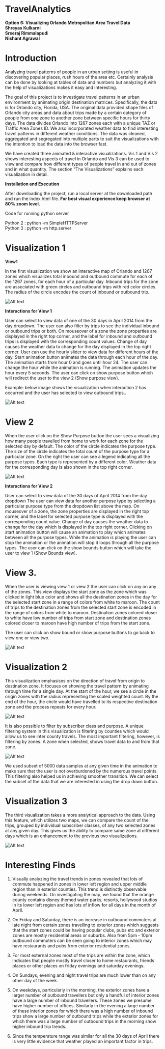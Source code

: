 # TravelAnalytics

**Option 6: Visualizing Orlando Metropolitan Area Travel Data** <br/>
**Shreyas Kulkarni** <br/>
**Sreeraj Rimmalapudi** <br/>
**Nishant Agrawal** <br/>

# Introduction

Analyzing travel patterns of people in an urban setting is useful in discovering popular places, rush hours of the area etc. Certainly analysis can be done by looking at tables of data and numbers but analyzing it with the help of visualizations makes it easy and interesting.<br/>

The goal of this project is to investigate travel patterns in an urban environment by animating origin destination matrices. Specifically, the data is for Orlando city, Florida, USA.  The original data provided shape files of Orlando city areas and data about trips made by a certain category of people from one zone to another zone between specific hours for thirty days. The data divides Orlando into 1267 zones each with a unique TAZ or Traffic Area Zones ID. We also incorporated weather data to find interesting travel patterns in different weather conditions. The data was cleaned, aggregated and segregated into multiple parts to suit the visualizations with the intention to load the data into the browser fast. <br/>
  
We have created three animated & interactive visualizations. Vis 1 and Vis 2 shows interesting aspects of travel in Orlando and Vis 3 can be used to view and compare how different types of people travel in and out of zones and in what quantity. The section “The Visualizations” explains each visualization in detail.<br/>

**Installation and Execution**

After downloading the project, run a local server at the downloaded path and run the index.html file.
**For best visual experience keep browser at 80% zoom level.**

Code for running python server <br/>

Python 2 : python -m SimpleHTTPServer <port number> <br/>
Python 3 : python -m http.server <port number> <br/>


# Visualization 1

**View1**

In the first visualization we show an interactive map of Orlando and 1267 zones which visualizes total inbound and outbound commute for each of the 1267 zones, for each hour of a particular day. Inbound trips for the zone are associated with green circles and outbound trips  with red color circles. The radius of the circle encodes the count of inbound or outbound trip.  

![Alt text](images/fig1.png?raw=true "Title")

**Interactions for View 1**

User can select to view data of one of the 30 days in April 2014 from the day dropdown. 
The user can also filter by trips to see the individual inbound or outbound trips or both.
On mouseover of a zone the zone properties are displayed in the right top corner, and the label for inbound and outbound trips is displayed with the corresponding count values.
Change of day causes the weather data to change for the day displayed in the top right corner.
User can use the hourly slider to view data for different hours of the day. 
Start animation button animates the data through each hour of the day. The animation starts from hour 0 and  goes until hour 24. The user can change the hour while the animation is running. The animation updates the hour every 5 seconds.
The user can click on show purpose button which will redirect the user to the view 2 (Show purpose view).


Example: below image shows the visualization when interaction 2 has occurred and the user has selected to view outbound trips..

![Alt text](images/fig2.png?raw=true "Title")


# View 2

When the user click on the Show Purpose button the user sees a visualizing how many people travelled from home to work for each zone for the selected day by default. The color of the circle indicates the purpose type. The size of the circle indicates the total count of the purpose type for a particular zone. On the right the user can see a legend indicating all the purpose types. Each type is represented by a different color. Weather data for the corresponding day is also shown in the top right corner.


![Alt text](images/fig3.png?raw=true "Title")


**Interactions for View 2**

User can select to view data of the 30 days of April 2014 from the day dropdown
The user can view data for another purpose type by selecting a particular purpose type from the dropdown list above the map.
On mouseover of a zone, the zone properties are displayed in the right top corner, and the label for selected purpose type is displayed with the corresponding count value.
Change of day causes the weather data to change for the day which is displayed in the top right corner.
Clicking on start animation button will cause an animation to play which animates between all the purpose types.
While the animation is playing the user can stop the animation or the animation will stop it loops through all the purpose types.
The user can click on the show bounds button which will take the user to view 1 (Show Bounds view).


# View 3.

When the user is viewing view 1 or view 2 the user can click on any on any of the zones. This view displays the start zone as the zone which was clicked in light blue color and shows all the destination zones in the day for the selected start zone in a range of colors from white to maroon.  The count of trips to the destination zones from the selected start zone is encoded in the range of colors from white to maroon. Destination zones colored closer to white have low number of trips from start zone and destination zones colored closer to maroon have high number of trips from the start zone.


The user can click on show bound or show purpose buttons to go back to view one or view two.


![Alt text](images/fig4.png?raw=true "Title")


# Visualization 2

This visualization emphasises on the direction of travel from origin to destination zone. It focuses on showing the travel pattern by animating through time for a single day. At the start of the hour, we see a circle in the origin zones with the radius representing the scaled weighted count. By the end of the hour, the circle would have travelled to its respective destination zone and the process repeats for every hour. 

![Alt text](images/fig5.png?raw=true "Title")

It is also possible to filter by subscriber class and purpose. A unique filtering system in this visualization is filtering by counties which would allow us to see inter county travels. The most important filtering, however, is filtering by zones. A zone when selected, shows travel data to and from that zone. 

![Alt text](images/fig6.png?raw=true "Title")

We used subset of  5000 data samples at any given time in the animation to make sure that the user is not overburdened by the numerous travel points. This filtering also helped us in achieving smoother transition. We can select the subset of the data that we are interested in using the drop down button. 

# Visualization 3

The third visualization takes a more analytical approach to the data. Using this feature, which utilizes two maps, we can compare the count of the trips, grouped by individual subscriber classes, of any two selected zones at any given day. This  gives us the ability to compare same zone at different days which is an enhancement to the previous two visualizations.  

![Alt text](images/fig7.png?raw=true "Title")

# Interesting Finds

1. Visually analyzing the travel trends in zones revealed that lots of commute happened in zones in lower left region and upper middle region than in exterior counties. This trend is distinctly observable during weekends. On investigating the map, we found that the orange county contains disney themed water parks, resorts, hollywood studios in its lower left region and has lots of inflow for all days in the month of April.


2. On Friday and Saturday, there is an increase in outbound commuters at late night from certain zones travelling to exterior zones which suggests that the start zones could be having popular clubs, pubs etc and exterior zones are mostly residential areas or suburbs. Also from 5pm - 10pm outbound commuters can be seen going to interior zones which may have restaurants and pubs from exterior residential zones. 


3. For most external zones most of the trips are within the zone, which indicates that people mostly travel closer to home restaurants, friends places or other places on friday evenings and saturday evenings. 


4. On Sundays, evening  and night travel trips are much lower than on any other day of the week.


5. On weekdays, particularly in the morning, the exterior zones have a larger number of outbound travellers but only a handful of interior zones have a large number of inbound travellers. These zones we presume have higher number of offices. Similarly in the evening a large number of these interior zones for which there was a high number of inbound trips show a large number of outbound trips while the exterior zones for which there was a large number of outbound trips in the morning show higher inbound trip trends.


6. Since the temperature range was similar for all the 30 days of April there is very little evidence that weather played an important factor in trips. 






